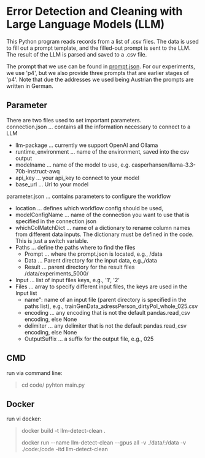 # Error Detection and Cleaning with Large Language Models (LLM)
This Python program reads records from a list of .csv files. The data is used to fill out a prompt template, and the filled-out prompt is sent to the LLM. The result of the LLM is parsed and saved to a .csv file. 

The prompt that we use can be found in [prompt.json](error-detection-cleaning-llm\data\experiments_5000\prompt.json). For our experiments, we use 'p4', but we also provide three prompts that are earlier stages of 'p4'. Note that due the addresses we used being Austrian the prompts are written in German. 

## Parameter
There are two files used to set important parameters.\
connection.json ... contains all the information necessary to connect to a LLM
* llm-package ... currently we support OpenAI and Ollama
* runtime_environment ... name of the environment, saved into the csv output
* modelname ... name of the model to use, e.g. casperhansen/llama-3.3-70b-instruct-awq
* api_key ... your api_key to connect to your model
* base_url ... Url to your model

parameter.json ... contains parameters to configure the workflow 
* location ... defines which workflow config should be used,
* modelConfigName ... name of the connection you want to use that is specified in the connection.json
* whichColMatchDict ... name of a dictionary to rename column names from different data inputs. The dictionary must be defined in the code. This is just a switch variable.  
* Paths ... define the paths where to find the files
    * Prompt ... where the prompt.json is located, e.g., /data
    * Data ... Parent directory for the input data, e.g.,/data
    * Result ... parent directory for the result files /data/experiments_5000/
* Input ... list of input files keys, e.g., '1', '2'
* Files ... array to specify different input files, the keys are used in the Input list
    * name": name of an input file (parent directory is specified in the paths list), e.g., trainGenData_adressPerson_dirtyPol_whole_025.csv
    * encoding ... any encoding that is not the default pandas.read_csv encoding, else None
    * delimiter ... any delimiter that is not the default pandas.read_csv encoding, else None
    * OutputSuffix ... a suffix for the output file, e.g., 025

## CMD
run via command line:
> cd code/
> pyhton main.py

## Docker
run vi docker:

> docker build -t llm-detect-clean .
>
> docker run --name llm-detect-clean --gpus all -v ./data/:/data -v ./code:/code -itd llm-detect-clean



